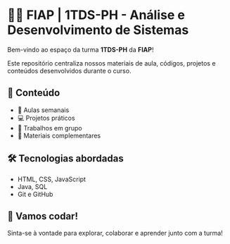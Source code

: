 # 👨‍💻 FIAP | 1TDS-PH - Análise e Desenvolvimento de Sistemas

Bem-vindo ao espaço da turma **1TDS-PH** da **FIAP**!

Este repositório centraliza nossos materiais de aula, códigos, projetos e conteúdos desenvolvidos durante o curso.

## 📂 Conteúdo
- 📘 Aulas semanais
- 💻 Projetos práticos
- 🤝 Trabalhos em grupo
- 📄 Materiais complementares

## 🛠️ Tecnologias abordadas
- HTML, CSS, JavaScript
- Java, SQL
- Git e GitHub

## 🚀 Vamos codar!
Sinta-se à vontade para explorar, colaborar e aprender junto com a turma!  
